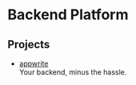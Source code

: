 # Backend Platform

## Projects

- [appwrite](https://github.com/appwrite/appwrite)
  <br/>Your backend, minus the hassle.